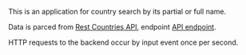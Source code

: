 This is an application for country search by its partial or full name.

Data is parced from [Rest Countries API](https://restcountries.com/), endpoint
[API endpoint](https://restcountries.com/#api-endpoints-v3-name).

HTTP requests to the backend occur by input event once per second.
